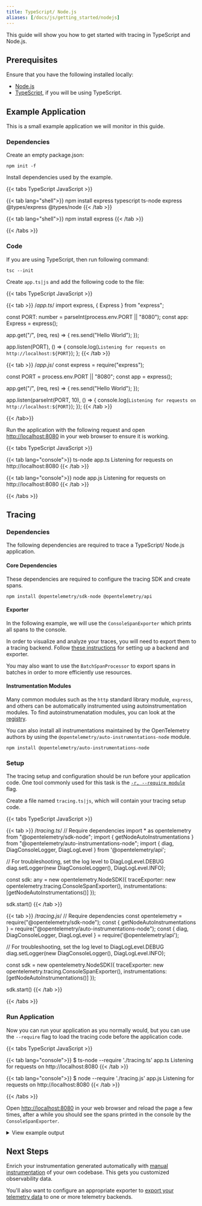 ```yaml
---
title: TypeScript/ Node.js
aliases: [/docs/js/getting_started/nodejs]
---
```


This guide will show you how to get started with tracing in TypeScript and Node.js.

## Prerequisites

Ensure that you have the following installed locally:
- [Node.js](https://nodejs.org/en/download/)
- [TypeScript](https://www.typescriptlang.org/download), if you will be using TypeScript.

## Example Application

This is a small example application we will monitor in this guide.

### Dependencies

Create an empty package.json:

```shell
npm init -f
```

Install dependencies used by the example.

{{< tabs TypeScript JavaScript >}}

{{< tab lang="shell">}}
npm install express typescript ts-node express @types/express @types/node 
{{< /tab >}}

{{< tab lang="shell">}}
npm install express
{{< /tab >}}

{{< /tabs >}}

### Code

If you are using TypeScript, then run following command:

```shell
tsc --init
```

Create `app.ts|js` and add the following code to the file:

{{< tabs TypeScript JavaScript >}}

{{< tab >}}
/*app.ts*/
import express, { Express } from "express";

const PORT: number = parseInt(process.env.PORT || "8080");
const app: Express = express();

app.get("/", (req, res) => {
  res.send("Hello World");
});

app.listen(PORT), () => {
  console.log(`Listening for requests on http://localhost:${PORT}`);
};
{{< /tab >}}

{{< tab >}}
/*app.js*/
const express = require("express");

const PORT = process.env.PORT || "8080";
const app = express();

app.get("/", (req, res) => {
  res.send("Hello World");
});

app.listen(parseInt(PORT, 10), () => {
  console.log(`Listening for requests on http://localhost:${PORT}`);
});
{{< /tab >}}

{{< /tab>}}

Run the application with the following request and open <http://localhost:8080> in your web browser to ensure it is working.

{{< tabs TypeScript JavaScript >}}

{{< tab lang="console">}}
ts-node app.ts
Listening for requests on http://localhost:8080
{{< /tab >}}

{{< tab lang="console">}}
node app.js
Listening for requests on http://localhost:8080
{{< /tab >}}

{{< /tabs >}}


## Tracing

### Dependencies

The following dependencies are required to trace a TypeScript/ Node.js application.

#### Core Dependencies

These dependencies are required to configure the tracing SDK and create spans.

```shell
npm install @opentelemetry/sdk-node @opentelemetry/api
```

#### Exporter

In the following example, we will use the `ConsoleSpanExporter` which prints all spans to the console.

In order to visualize and analyze your traces, you will need to export them to a tracing backend.
Follow [these instructions](../../exporters) for setting up a backend and exporter.

You may also want to use the `BatchSpanProcessor` to export spans in batches in order to more efficiently use resources.

#### Instrumentation Modules

Many common modules such as the `http` standard library module, `express`, and others can be automatically instrumented using autoinstrumentation modules. To find autoinstrumenatation modules, you can look at the [registry](/registry/?language=js&component=instrumentation).

You can also install all instrumentations maintained by the OpenTelemetry authors by using the `@opentelemetry/auto-instrumentations-node` module.

```shell
npm install @opentelemetry/auto-instrumentations-node
```

### Setup

The tracing setup and configuration should be run before your application code. One tool commonly used for this task is the [`-r, --require module`](https://nodejs.org/api/cli.html#cli_r_require_module) flag.

Create a file named `tracing.ts|js`, which will contain your tracing setup code.

{{< tabs TypeScript JavaScript >}}

{{< tab >}}
/*tracing.ts*/
// Require dependencies
import * as opentelemetry from "@opentelemetry/sdk-node";
import { getNodeAutoInstrumentations } from "@opentelemetry/auto-instrumentations-node";
import { diag, DiagConsoleLogger, DiagLogLevel } from '@opentelemetry/api';

// For troubleshooting, set the log level to DiagLogLevel.DEBUG
diag.setLogger(new DiagConsoleLogger(), DiagLogLevel.INFO);

const sdk: any = new opentelemetry.NodeSDK({
  traceExporter: new opentelemetry.tracing.ConsoleSpanExporter(),
  instrumentations: [getNodeAutoInstrumentations()]
});

sdk.start()
{{< /tab >}}

{{< tab >}}
/*tracing.js*/
// Require dependencies
const opentelemetry = require("@opentelemetry/sdk-node");
const { getNodeAutoInstrumentations } = require("@opentelemetry/auto-instrumentations-node");
const { diag, DiagConsoleLogger, DiagLogLevel } = require('@opentelemetry/api');

// For troubleshooting, set the log level to DiagLogLevel.DEBUG
diag.setLogger(new DiagConsoleLogger(), DiagLogLevel.INFO);

const sdk = new opentelemetry.NodeSDK({
  traceExporter: new opentelemetry.tracing.ConsoleSpanExporter(),
  instrumentations: [getNodeAutoInstrumentations()]
});

sdk.start()
{{< /tab >}}

{{< /tabs >}}

### Run Application

Now you can run your application as you normally would, but you can use the `--require` flag to load the tracing code before the application code.

{{< tabs TypeScript JavaScript >}}

{{< tab lang="console">}}
$ ts-node --require './tracing.ts' app.ts
Listening for requests on http://localhost:8080
{{< /tab >}}

{{< tab lang="console">}}
$ node --require './tracing.js' app.js
Listening for requests on http://localhost:8080
{{< /tab >}}

{{< /tabs >}}

Open <http://localhost:8080> in your web browser and reload the page a few times, after a while you should see the spans printed in the console by the `ConsoleSpanExporter`.

<details>
<summary>View example output</summary>

```json
{
  "traceId": "3f1fe6256ea46d19ec3ca97b3409ad6d",
  "parentId": "f0b7b340dd6e08a7",
  "name": "middleware - query",
  "id": "41a27f331c7bfed3",
  "kind": 0,
  "timestamp": 1624982589722992,
  "duration": 417,
  "attributes": {
    "http.route": "/",
    "express.name": "query",
    "express.type": "middleware"
  },
  "status": { "code": 0 },
  "events": []
}
{
  "traceId": "3f1fe6256ea46d19ec3ca97b3409ad6d",
  "parentId": "f0b7b340dd6e08a7",
  "name": "middleware - expressInit",
  "id": "e0ed537a699f652a",
  "kind": 0,
  "timestamp": 1624982589725778,
  "duration": 673,
  "attributes": {
    "http.route": "/",
    "express.name": "expressInit",
    "express.type": "middleware"
  },
  "status": { code: 0 },
  "events": []
}
{
  "traceId": "3f1fe6256ea46d19ec3ca97b3409ad6d",
  "parentId": "f0b7b340dd6e08a7",
  "name": "request handler - /",
  "id": "8614a81e1847b7ef",
  "kind": 0,
  "timestamp": 1624982589726941,
  "duration": 21,
  "attributes": {
    "http.route": "/",
    "express.name": "/",
    "express.type": "request_handler"
  },
  "status": { code: 0 },
  "events": []
}
{
  "traceId": "3f1fe6256ea46d19ec3ca97b3409ad6d",
  "parentId": undefined,
  "name": "GET /",
  "id": "f0b7b340dd6e08a7",
  "kind": 1,
  "timestamp": 1624982589720260,
  "duration": 11380,
  "attributes": {
    "http.url": "http://localhost:8080/",
    "http.host": "localhost:8080",
    "net.host.name": "localhost",
    "http.method": "GET",
    "http.route": "",
    "http.target": "/",
    "http.user_agent": "Mozilla/5.0 (Macintosh; Intel Mac OS X 10_15_7) AppleWebKit/537.36 (KHTML, like Gecko) Chrome/91.0.4472.114 Safari/537.36",
    "http.flavor": "1.1",
    "net.transport": "ip_tcp",
    "net.host.ip": "::1",
    "net.host.port": 8080,
    "net.peer.ip": "::1",
    "net.peer.port": 61520,
    "http.status_code": 304,
    "http.status_text": "NOT MODIFIED"
  },
  "status": { "code": 1 },
  "events": []
}
```

</details>

## Next Steps

Enrich your instrumentation generated automatically with
[manual instrumentation](/docs/instrumentation/js/instrumentation) of your own codebase. This gets you
customized observability data.

You'll also want to configure an appropriate exporter to [export your telemetry
data](/docs/instrumentation/js/exporters) to one or more telemetry backends.
